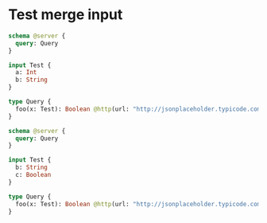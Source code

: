 # Test merge input

```graphql @config
schema @server {
  query: Query
}

input Test {
  a: Int
  b: String
}

type Query {
  foo(x: Test): Boolean @http(url: "http://jsonplaceholder.typicode.com/foo")
}
```

```graphql @config
schema @server {
  query: Query
}

input Test {
  b: String
  c: Boolean
}

type Query {
  foo(x: Test): Boolean @http(url: "http://jsonplaceholder.typicode.com/foo")
}
```
